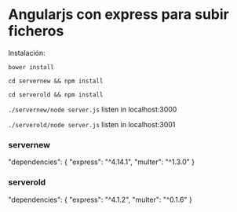 # Angularjs con express para subir ficheros

Instalación:

`bower install`

`cd servernew && npm install`

`cd serverold && npm install`

`./servernew/node server.js` listen in localhost:3000

`./serverold/node server.js` listen in localhost:3001

### servernew
"dependencies": {
    "express": "^4.14.1",
    "multer": "^1.3.0"
  }
### serverold
"dependencies": {
    "express": "^4.1.2",
    "multer": "^0.1.6"
  }